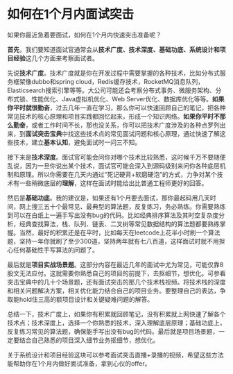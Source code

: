 # 如何在1个月内面试突击

<font style="color:rgba(0, 0, 0, 0.82);">如果你最近急着要面试，如何在1个月内快速突击准备呢？</font>

**<font style="color:rgba(0, 0, 0, 0.82);">首先</font>**<font style="color:rgba(0, 0, 0, 0.82);">，我们要知道面试官通常会从</font>**<font style="color:rgba(0, 0, 0, 0.82);">技术广度、技术深度、基础功底、系统设计和项目经验</font>**<font style="color:rgba(0, 0, 0, 0.82);">这几个方面来考察面试者。</font>

<font style="color:rgba(0, 0, 0, 0.82);">先说</font>**<font style="color:rgba(0, 0, 0, 0.82);">技术广度</font>**<font style="color:rgba(0, 0, 0, 0.82);">。技术广度就是你在开发过程中需要掌握的各种技术，比如分布式服务框架像dubbo和spring cloud，Redis缓存技术，RocketMQ消息队列，Elasticsearch搜索引擎等等。大公司可能还会考察分布式事务、微服务架构、分布式锁、性能优化、Java虚拟机优化、Web Server优化、数据库优化等等。</font>**<font style="color:rgba(0, 0, 0, 0.82);">如果你平时就很勤奋</font>**<font style="color:rgba(0, 0, 0, 0.82);">，过去几年一直在学习，那么你可以快速回顾自己的笔记，把各种常见技术的核心原理和项目实践都回忆起来，形成一个知识网络。</font>**<font style="color:rgba(0, 0, 0, 0.82);">如果你平时不那么勤奋</font>**<font style="color:rgba(0, 0, 0, 0.82);">，或者工作时间不长，那也没关系，你可以把技术广度涉及的各种点罗列出来，到</font>**<font style="color:rgba(0, 0, 0, 0.82);">面试突击宝典</font>**<font style="color:rgba(0, 0, 0, 0.82);">中找这些技术点的常见面试问题和核心原理，通过快速了解这些技术，建立</font>**<font style="color:rgba(0, 0, 0, 0.82);">基本认知</font>**<font style="color:rgba(0, 0, 0, 0.82);">，避免面试时一问三不知。</font>

<font style="color:rgba(0, 0, 0, 0.82);">接下来是</font>**<font style="color:rgba(0, 0, 0, 0.82);">技术深度</font>**<font style="color:rgba(0, 0, 0, 0.82);">。面试官可能会问你对哪个技术比较熟悉，这时候千万不要随便乱说，因为一旦你说出某个技术，面试官可能会深入到源码级别来问你各种底层机制和原理。所以你需要在几天内通过“死记硬背+软磨硬泡”的方式，力争对某个技术有一些稍微底层的</font>**<font style="color:rgba(0, 0, 0, 0.82);">理解</font>**<font style="color:rgba(0, 0, 0, 0.82);">，这样在面试时能给出比普通工程师更好的回答。</font>

<font style="color:rgba(0, 0, 0, 0.82);">然后是</font>**<font style="color:rgba(0, 0, 0, 0.82);">基础功底</font>**<font style="color:rgba(0, 0, 0, 0.82);">。我的建议是，如果还有1个月要去面试，那你最起码用几天时间，网上搜三五十个最常见、最典型的算法题，反复练习，务必熟练。你需要熟练到可以在白纸上一遍手写出没有bug的代码。比如经典排序算法及其时空复杂度分析，经典查找算法，栈、队列、链表、二叉树等常见数据结构的算法题都要熟练掌握。当然，最好的积累还是在平时，比如每天在leetcode上花半小时刷一个算法题，坚持一年你就刷了至少300道，坚持两年就有七八百道，这样面试时就不用担心任何基础性手写算法的问题了。</font>

<font style="color:rgba(0, 0, 0, 0.82);">最后就是</font>**<font style="color:rgba(0, 0, 0, 0.82);">项目实战场景题</font>**<font style="color:rgba(0, 0, 0, 0.82);">。这部分内容在最近几年的面试中尤为常见，可能仅靠8股文无法应付。这就需要你熟悉自己的项目的前提下，去抠细节，想优化。可参看突击宝典中的几十个场景题，还有面试突击的那几个技术栈视频。将技术栈的深度和相关问题解决方案，相关优化能力结合自己的项目业务。要整理自己的表达，争取能hold住三高的额项目设计和关键疑难问题的解答。</font>

<font style="color:rgba(0, 0, 0, 0.82);">总结一下，技术广度上，如果你有积累就回顾笔记，没有积累就上网快速了解各个技术点；技术深度上，选择一个你熟悉的技术，深入理解底层原理；基础功底上，反复练习常见的算法题，确保能手写出没有bug的代码。最后就是项目场景题，一定要结合自己熟悉的项目深入细节业务抠细节，想优化。</font>

<font style="color:rgba(0, 0, 0, 0.82);">关于系统设计和项目经验这块可以参考面试突击直播+录播的视频，希望这些方法能帮助你在1个月内做好面试准备，拿到心仪的offer。</font>

<font style="color:rgba(0, 0, 0, 0.82);"></font>

